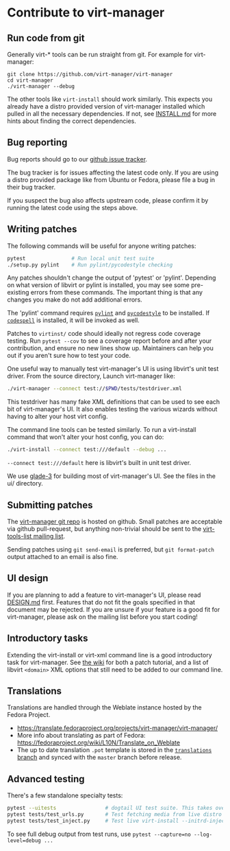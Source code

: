 # Contribute to virt-manager

## Run code from git

Generally virt-* tools can be run straight from git. For example
for virt-manager:

```
git clone https://github.com/virt-manager/virt-manager
cd virt-manager
./virt-manager --debug
```

The other tools like `virt-install` should work similarly. This
expects you already have a distro provided version of virt-manager
installed which pulled in all the necessary dependencies. If not,
see [INSTALL.md](INSTALL.md) for more hints about finding the
correct dependencies.

## Bug reporting

Bug reports should go to our [github issue tracker](https://github.com/virt-manager/virt-manager/issues).

The bug tracker is for issues affecting the latest code only.
If you are using a distro provided package like from Ubuntu or
Fedora, please file a bug in their bug tracker.

If you suspect the bug also affects upstream code, please confirm
it by running the latest code using the steps above.


## Writing patches

The following commands will be useful for anyone writing patches:

```sh
pytest               # Run local unit test suite
./setup.py pylint    # Run pylint/pycodestyle checking
```

Any patches shouldn't change the output of 'pytest' or 'pylint'. Depending
on what version of libvirt or pylint is installed, you may see some
pre-existing errors from these commands. The important thing is that
any changes you make do not add additional errors.

The 'pylint' command requires [`pylint`](https://github.com/PyCQA/pylint)
and [`pycodestyle`](https://github.com/pycqa/pycodestyle) to be installed.
If [`codespell`](https://github.com/codespell-project/codespell) is installed,
it will be invoked as well.

Patches to `virtinst/` code should ideally not regress code coverage
testing. Run `pytest --cov` to see a coverage report
before and after your contribution, and ensure no new lines show up.
Maintainers can help you out if you aren't sure how to test your code.

One useful way to manually test virt-manager's UI is using libvirt's
unit test driver. From the source directory, Launch virt-manager like:
```sh
./virt-manager --connect test://$PWD/tests/testdriver.xml
```

This testdriver has many fake XML definitions that can be used to see each bit
of virt-manager's UI. It also enables testing the various wizards without
having to alter your host virt config.

The command line tools can be tested similarly. To run a virt-install
command that won't alter your host config, you can do:

```sh
./virt-install --connect test:///default --debug ...
```

`--connect test:///default` here is libvirt's built in unit test driver.

We use [glade-3](https://glade.gnome.org/) for building most of virt-manager's
UI. See the files in the ui/ directory.


## Submitting patches

The [virt-manager git repo](https://github.com/virt-manager/virt-manager)
is hosted on github. Small patches are acceptable via github pull-request,
but anything non-trivial should be sent to the
[virt-tools-list mailing list](https://www.redhat.com/mailman/listinfo/virt-tools-list).

Sending patches using `git send-email` is preferred, but `git format-patch`
output attached to an email is also fine.


## UI design

If you are planning to add a feature to virt-manager's UI, please read
[DESIGN.md](DESIGN.md) first. Features that do not fit the goals specified
in that document may be rejected. If you are unsure if your feature is a
good fit for virt-manager, please ask on the mailing list before you start
coding!


## Introductory tasks

Extending the virt-install or virt-xml command line is a good introductory
task for virt-manager. See [the wiki](https://github.com/virt-manager/virt-manager/wiki)
for both a patch tutorial, and a list of libvirt `<domain>` XML options
that still need to be added to our command line.


## Translations

Translations are handled through the Weblate instance hosted by the Fedora Project.

* https://translate.fedoraproject.org/projects/virt-manager/virt-manager/
* More info about translating as part of Fedora: https://fedoraproject.org/wiki/L10N/Translate_on_Weblate
* The up to date translation `.pot` template is stored in the [`translations` branch](https://github.com/virt-manager/virt-manager/tree/translations) and synced with the `master` branch before release.


## Advanced testing

There's a few standalone specialty tests:

```sh
pytest --uitests                # dogtail UI test suite. This takes over your desktop
pytest tests/test_urls.py       # Test fetching media from live distro URLs
pytest tests/test_inject.py     # Test live virt-install --initrd-inject
```

To see full debug output from test runs, use
`pytest --capture=no --log-level=debug ...`
